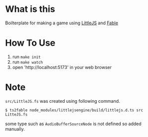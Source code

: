 # What is this

Boilterplate for making a game using [LittleJS](https://github.com/KilledByAPixel/LittleJS) and [Fable](https://github.com/fable-compiler/Fable)

# How To Use

1. run `make init`
2. run `make watch`
3. open 'http://localhost:5173' in your web browser


# Note

`src/LittleJS.fs` was created using following command.

```
$ ts2fable node_modules/littlejsengine/build/littlejs.d.ts src LitteJS.fs
```

some type such as `AudioBufferSourceNode` is not defined so added manually.

